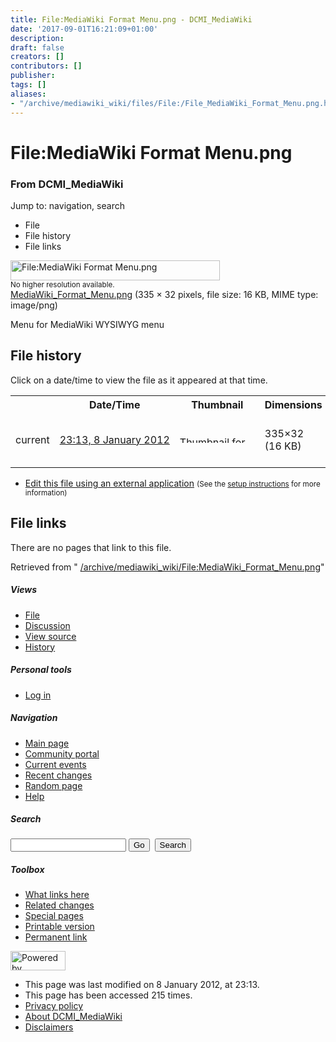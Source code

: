```yaml
---
title: File:MediaWiki Format Menu.png - DCMI_MediaWiki
date: '2017-09-01T16:21:09+01:00'
description: 
draft: false
creators: []
contributors: []
publisher: 
tags: []
aliases:
- "/archive/mediawiki_wiki/files/File:/File_MediaWiki_Format_Menu.png.html"
---
```


<a id="top"></a>
# File:MediaWiki Format Menu.png

### From DCMI\_MediaWiki

Jump to: navigation, search
<!-- start content -->
- File
- File history
- File links

 [<img alt="File:MediaWiki Format Menu.png" src="/images/2/2f/MediaWiki_Format_Menu.png" width="335" height="32">](/archive/mediawiki_wiki/files/MediaWiki_Format_Menu.png)  
<small>No higher resolution available.</small>  
 [MediaWiki\_Format\_Menu.png](/images/2/2f/MediaWiki_Format_Menu.png)‎ (335 × 32 pixels, file size: 16 KB, MIME type: image/png)

Menu for MediaWiki WYSIWYG menu

<!-- 
NewPP limit report
Preprocessor node count: 1/1000000
Post-expand include size: 0/2097152 bytes
Template argument size: 0/2097152 bytes
Expensive parser function count: 0/100
-->
## File history

Click on a date/time to view the file as it appeared at that time.

<table class="wikitable filehistory">
  <tr>
    <td></td>
    <th>Date/Time</th>
    <th>Thumbnail</th>
    <th>Dimensions</th>
    <th>User</th>
    <th>Comment</th>
  </tr>
  <tr>
    <td>current</td>
    <td class="filehistory-selected" style="white-space: nowrap;"><a href="/archive/mediawiki_wiki/files/MediaWiki_Format_Menu.png">23:13, 8 January 2012</a></td>
    <td><a href="/images/2/2f/MediaWiki_Format_Menu.png"><img alt="Thumbnail for version as of 23:13, 8 January 2012" src="/images/2/2f/MediaWiki_Format_Menu.png" width="120" height="11"></a></td>
    <td>335×32 <span style="white-space: nowrap;">(16 KB)</span>
    </td>
    <td>
      <a href="/index.php?title=User:StuartSutton&amp;action=edit&amp;redlink=1" class="new mw-userlink" title="User:StuartSutton (page does not exist)">StuartSutton</a> <span style="white-space: nowrap;"> <span class="mw-usertoollinks">(<a href="/index.php?title=User_talk:StuartSutton&amp;action=edit&amp;redlink=1" class="new" title="User talk:StuartSutton (page does not exist)">Talk</a> | <a href="/index.php/Special:Contributions/StuartSutton" title="Special:Contributions/StuartSutton">contribs</a>)</span></span>
    </td>
    <td> <span class="comment">(Menu for MediaWiki WYSIWYG menu)</span>
    </td>
  </tr>
</table>

  

- [Edit this file using an external application](/index.php?title=File:MediaWiki_Format_Menu.png&action=edit&externaledit=true&mode=file "File:MediaWiki Format Menu.png") <small>(See the <a href="http://www.mediawiki.org/wiki/Manual:External_editors" class="external text" rel="nofollow">setup instructions</a> for more information)</small>

## File links

There are no pages that link to this file.

Retrieved from " [/archive/mediawiki_wiki/File:MediaWiki\_Format\_Menu.png](/archive/mediawiki_wiki/files/File:/File:MediaWiki_Format_Menu.png.html)"

<!-- end content -->

##### Views

- [File](/archive/mediawiki_wiki/files/File:/File:MediaWiki_Format_Menu.png.html "View the file page [c]")
- [Discussion](/index.php?title=File_talk:MediaWiki_Format_Menu.png&action=edit&redlink=1 "Discussion about the content page [t]")
- [View source](/index.php?title=File:MediaWiki_Format_Menu.png&action=edit "This page is protected.
You can view its source [e]")
- [History](/index.php?title=File:MediaWiki_Format_Menu.png&action=history "Past revisions of this page [h]")

##### Personal tools

- [Log in](/index.php?title=Special:UserLogin&returnto=File:MediaWiki_Format_Menu.png "You are encouraged to log in; however, it is not mandatory [o]")

<script type="text/javascript"> if (window.isMSIE55) fixalpha(); </script>

##### Navigation

- [Main page](/index.php/Main_Page "Visit the main page [z]")
- [Community portal](/index.php/DCMI_MediaWiki:Community_portal "About the project, what you can do, where to find things")
- [Current events](/index.php/DCMI_MediaWiki:Current_events "Find background information on current events")
- [Recent changes](/index.php/Special:RecentChanges "The list of recent changes in the wiki [r]")
- [Random page](/index.php/Special:Random "Load a random page [x]")
- [Help](/index.php/Help:Contents "The place to find out")

##### <label for="searchInput">Search</label>

<form action="/index.php" id="searchform">
				<input type="hidden" name="title" value="Special:Search">
				<input id="searchInput" title="Search DCMI_MediaWiki" accesskey="f" type="search" name="search">
				<input type="submit" name="go" class="searchButton" id="searchGoButton" value="Go" title="Go to a page with this exact name if exists"> 
				<input type="submit" name="fulltext" class="searchButton" id="mw-searchButton" value="Search" title="Search the pages for this text">
			</form>

##### Toolbox

- [What links here](/index.php/Special:WhatLinksHere/File:MediaWiki_Format_Menu.png "List of all wiki pages that link here [j]")
- [Related changes](/index.php/Special:RecentChangesLinked/File:MediaWiki_Format_Menu.png "Recent changes in pages linked from this page [k]")
- [Special pages](/index.php/Special:SpecialPages "List of all special pages [q]")
- [Printable version](/index.php?title=File:MediaWiki_Format_Menu.png&printable=yes "Printable version of this page [p]")
- [Permanent link](/index.php?title=File:MediaWiki_Format_Menu.png&oldid=2159 "Permanent link to this revision of the page")

<!-- end of the left (by default at least) column -->

 [<img src="/skins/common/images/poweredby_mediawiki_88x31.png" height="31" width="88" alt="Powered by MediaWiki">](http://www.mediawiki.org/)

- This page was last modified on 8 January 2012, at 23:13.
- This page has been accessed 215 times.
- [Privacy policy](/index.php/DCMI_MediaWiki:Privacy_policy "DCMI MediaWiki:Privacy policy")
- [About DCMI\_MediaWiki](/index.php/DCMI_MediaWiki:About "DCMI MediaWiki:About")
- [Disclaimers](/index.php/DCMI_MediaWiki:General_disclaimer "DCMI MediaWiki:General disclaimer")

<script>if (window.runOnloadHook) runOnloadHook();</script><!-- Served in 0.466 secs. -->
